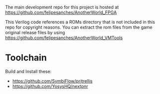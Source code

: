 The main development repo for this project is hosted at https://github.com/felipesanches/AnotherWorld_FPGA

This Verilog code references a ROMs directory that is not included in this repo for copyright reasons.
You can extract the rom files from the game original release files by using https://github.com/felipesanches/AnotherWorld_VMTools

# Toolchain

Build and Install these:
- https://github.com/SymbiFlow/prjtrellis
- https://github.com/YosysHQ/nextpnr

